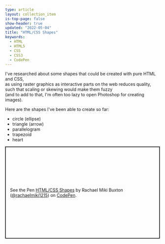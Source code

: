 ```yaml
---
type: article
layout: collection_item
is-top-page: false
show-header: true
updated: "2022-05-04"
title: "HTML/CSS Shapes"
keywords:
  - HTML
  - HTML5
  - CSS
  - CSS3
  - CodePen
---
```


I've researched about some shapes that could be created with pure HTML and CSS,  
as using raster graphics as interactive parts on the web reduces quality, such that scaling or skewing would make them fuzzy  
(and to add to that, I'm often too lazy to open Photoshop for creating images).


Here are the shapes I've been able to create so far:
* circle (ellipse)
* triangle (arrow)
* parallelogram
* trapezoid
* heart


<p class="codepen" data-height="300" data-default-tab="css,result" data-slug-hash="rNJVYxX" data-user="rachaelmiki1215" style="height: 300px; box-sizing: border-box; display: flex; align-items: center; justify-content: center; border: 2px solid; margin: 1em 0; padding: 1em;">
  <span>See the Pen <a href="https://codepen.io/rachaelmiki1215/pen/rNJVYxX">
  HTML/CSS Shapes</a> by Rachael Miki Buxton (<a href="https://codepen.io/rachaelmiki1215">@rachaelmiki1215</a>)
  on <a href="https://codepen.io">CodePen</a>.</span>
</p>
<script async src="https://cpwebassets.codepen.io/assets/embed/ei.js"></script>